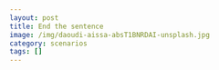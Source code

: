 ```yaml
---
layout: post
title: End the sentence
image: /img/daoudi-aissa-absT1BNRDAI-unsplash.jpg
category: scenarios
tags: []
---
```


